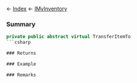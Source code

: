 ← [Index](Api-Index) ← [IMyInventory](VRage.Game.ModAPI.Ingame.IMyInventory)

### Summary

```csharp
private public abstract virtual TransferItemTo
```csharp

### Returns

### Example

### Remarks

